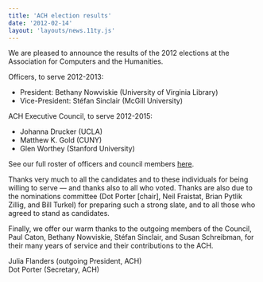 ```yaml
---
title: 'ACH election results'
date: '2012-02-14'
layout: 'layouts/news.11ty.js'
---
```

We are pleased to announce the results of the 2012 elections at the Association for Computers and the Humanities.

Officers, to serve 2012-2013:

- President: Bethany Nowviskie (University of Virginia Library)  
- Vice-President: Stéfan Sinclair (McGill University)

ACH Executive Council, to serve 2012-2015:  

- Johanna Drucker (UCLA)  
- Matthew K. Gold (CUNY)  
- Glen Worthey (Stanford University)

See our full roster of officers and council members [here](/about/officers).

Thanks very much to all the candidates and to these individuals for being willing to serve — and thanks also to all who voted. Thanks are also due to the nominations committee (Dot Porter \[chair\], Neil Fraistat, Brian Pytlik Zillig, and Bill Turkel) for preparing such a strong slate, and to all those who agreed to stand as candidates.

Finally, we offer our warm thanks to the outgoing members of the Council, Paul Caton, Bethany Nowviskie, Stéfan Sinclair, and Susan Schreibman, for their many years of service and their contributions to the ACH.

Julia Flanders (outgoing President, ACH)  
Dot Porter (Secretary, ACH)
